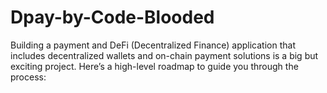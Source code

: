 # Dpay-by-Code-Blooded
Building a payment and DeFi (Decentralized Finance) application that includes decentralized wallets and on-chain payment solutions is a big but exciting project. Here’s a high-level roadmap to guide you through the process:
